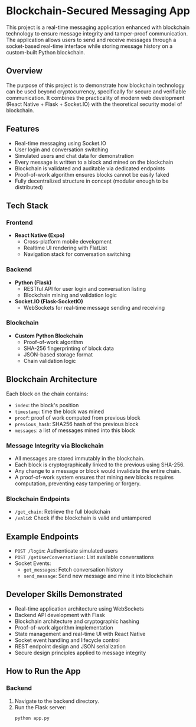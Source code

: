 # Blockchain-Secured Messaging App

This project is a real-time messaging application enhanced with blockchain technology to ensure message integrity and tamper-proof communication. The application allows users to send and receive messages through a socket-based real-time interface while storing message history on a custom-built Python blockchain.

## Overview

The purpose of this project is to demonstrate how blockchain technology can be used beyond cryptocurrency, specifically for secure and verifiable communication. It combines the practicality of modern web development (React Native + Flask + Socket.IO) with the theoretical security model of blockchain.

## Features

- Real-time messaging using Socket.IO
- User login and conversation switching
- Simulated users and chat data for demonstration
- Every message is written to a block and mined on the blockchain
- Blockchain is validated and auditable via dedicated endpoints
- Proof-of-work algorithm ensures blocks cannot be easily faked
- Fully decentralized structure in concept (modular enough to be distributed)

## Tech Stack

### Frontend

- **React Native (Expo)**
  - Cross-platform mobile development
  - Realtime UI rendering with FlatList
  - Navigation stack for conversation switching

### Backend

- **Python (Flask)**
  - RESTful API for user login and conversation listing
  - Blockchain mining and validation logic
- **Socket.IO (Flask-SocketIO)**
  - WebSockets for real-time message sending and receiving

### Blockchain

- **Custom Python Blockchain**
  - Proof-of-work algorithm
  - SHA-256 fingerprinting of block data
  - JSON-based storage format
  - Chain validation logic

## Blockchain Architecture

Each block on the chain contains:
- `index`: the block's position
- `timestamp`: time the block was mined
- `proof`: proof of work computed from previous block
- `previous_hash`: SHA256 hash of the previous block
- `messages`: a list of messages mined into this block

### Message Integrity via Blockchain

- All messages are stored immutably in the blockchain.
- Each block is cryptographically linked to the previous using SHA-256.
- Any change to a message or block would invalidate the entire chain.
- A proof-of-work system ensures that mining new blocks requires computation, preventing easy tampering or forgery.

### Blockchain Endpoints

- `/get_chain`: Retrieve the full blockchain
- `/valid`: Check if the blockchain is valid and untampered

## Example Endpoints

- `POST /login`: Authenticate simulated users
- `POST /getUserConversations`: List available conversations
- Socket Events:
  - `get_messages`: Fetch conversation history
  - `send_message`: Send new message and mine it into blockchain

## Developer Skills Demonstrated

- Real-time application architecture using WebSockets
- Backend API development with Flask
- Blockchain architecture and cryptographic hashing
- Proof-of-work algorithm implementation
- State management and real-time UI with React Native
- Socket event handling and lifecycle control
- REST endpoint design and JSON serialization
- Secure design principles applied to message integrity

## How to Run the App

### Backend
1. Navigate to the backend directory.
2. Run the Flask server:
   ```bash
   python app.py
